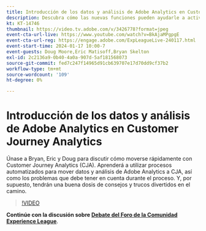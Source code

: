 ```yaml
---
title: Introducción de los datos y análisis de Adobe Analytics en Customer Journey Analytics
description: Descubra cómo las nuevas funciones pueden ayudarle a activar audiencias de forma más eficaz y eficiente para una personalización impactante.
kt: KT-14746
thumbnail: https://video.tv.adobe.com/v/3426778?format=jpeg
event-cta-url-live: https://www.youtube.com/watch?v=BkAjaMPgpgE
event-cta-url-reg: https://engage.adobe.com/ExpLeagueLive-240117.html
event-start-time: 2024-01-17 10:00-7
event-guests: Doug Moore,Eric Matisoff,Bryan Skelton
exl-id: 2c2136a9-0b40-4a0a-907d-5af181568073
source-git-commit: fed7c247f14965d91cb639707e17d70dd9cf37b2
workflow-type: tm+mt
source-wordcount: '109'
ht-degree: 0%

---
```


# Introducción de los datos y análisis de Adobe Analytics en Customer Journey Analytics

Únase a Bryan, Eric y Doug para discutir cómo moverse rápidamente con Customer Journey Analytics (CJA). Aprenderá a utilizar procesos automatizados para mover datos y análisis de Adobe Analytics a CJA, así como los problemas que debe tener en cuenta durante el proceso. Y, por supuesto, tendrán una buena dosis de consejos y trucos divertidos en el camino.

>[!VIDEO](https://video.tv.adobe.com/v/3426778/?quality=12&learn=on)

**Continúe con la discusión sobre [Debate del Foro de la Comunidad Experience League](https://experienceleaguecommunities.adobe.com/t5/adobe-analytics-discussions/experience-league-live-post-session-discussion-bringing-your/m-p/646093#M3582)**.

